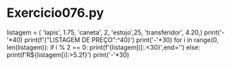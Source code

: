 # Exercicio076.py

listagem = (
    'lapis', 1.75,
    'caneta', 2,
    'estojo',25,
    'transferidor', 4.20,)
print('-'*40)
print(f'{"LISTAGEM DE PREÇO":^40}')
print('-'*30)
for i in range(0, len(listagem)):
    if i % 2 == 0:
        print(f'{listagem[i]:.<30}',end='')
    else:
        print(f'R${listagem[i]:>5.2f}')
print('-'*30)
